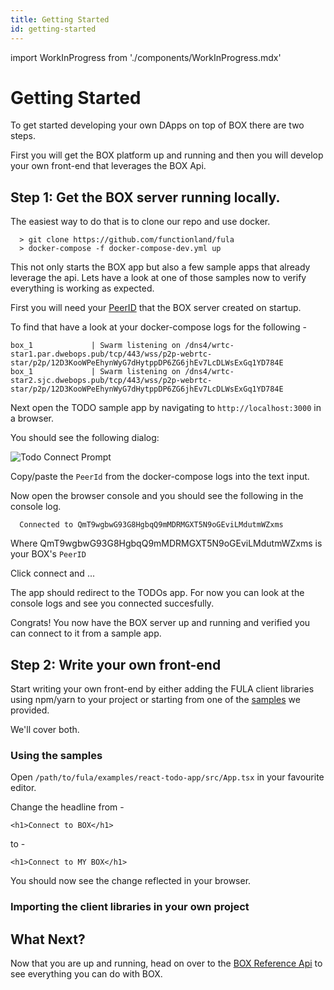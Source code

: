 ```yaml
---
title: Getting Started
id: getting-started
---
```

import WorkInProgress from './components/WorkInProgress.mdx'

# Getting Started

To get started developing your own DApps on top of BOX there are two steps.  

First you will get the BOX platform up and running and then you will develop your own front-end that leverages the BOX Api.

## Step 1: Get the BOX server running locally.

The easiest way to do that is to clone our repo and use docker.

```
  > git clone https://github.com/functionland/fula
  > docker-compose -f docker-compose-dev.yml up
```

This not only starts the BOX app but also a few sample apps that already leverage the api.  Lets have a look at one of those samples now to verify everything is working as expected.

First you will need your [PeerID](https://docs.libp2p.io/concepts/peer-id/) that the BOX server created on startup.  

To find that have a look at your docker-compose logs for the following -

```
box_1             | Swarm listening on /dns4/wrtc-star1.par.dwebops.pub/tcp/443/wss/p2p-webrtc-star/p2p/12D3KooWPeEhynWyG7dHytppDP6ZG6jhEv7LcDLWsExGq1YD784E
box_1             | Swarm listening on /dns4/wrtc-star2.sjc.dwebops.pub/tcp/443/wss/p2p-webrtc-star/p2p/12D3KooWPeEhynWyG7dHytppDP6ZG6jhEv7LcDLWsExGq1YD784E
```

Next open the TODO sample app by navigating to `http://localhost:3000` in a browser.

You should see the following dialog:

![Todo Connect Prompt](/img/Todo-Connect.png)

Copy/paste the `PeerId` from the docker-compose logs into the text input.

Now open the browser console and you should see the following in the console log.

```
  Connected to QmT9wgbwG93G8HgbqQ9mMDRMGXT5N9oGEviLMdutmWZxms
```

Where QmT9wgbwG93G8HgbqQ9mMDRMGXT5N9oGEviLMdutmWZxms is your BOX's ```PeerID```

Click connect and ...

<WorkInProgress />

The app should redirect to the TODOs app.  For now you can look at the console logs and see you connected succesfully.

Congrats!  You now have the BOX server up and running and verified you can connect to it from a sample app.


## Step 2: Write your own front-end

Start writing your own front-end by either adding the FULA client libraries using npm/yarn to your project or starting from one of the [samples](https://github.com/functionland/fula/tree/main/examples) we provided.

We'll cover both.

### Using the samples

Open `/path/to/fula/examples/react-todo-app/src/App.tsx` in your favourite editor.

Change the headline from -

```
<h1>Connect to BOX</h1>
```

to -

```
<h1>Connect to MY BOX</h1>
```

You should now see the change reflected in your browser.

### Importing the client libraries in your own project

<WorkInProgress />

## What Next?

Now that you are up and running, head on over to the [BOX Reference Api](./api) to see everything you can do with BOX.
